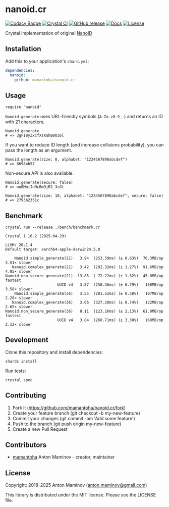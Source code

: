 # nanoid.cr

[![Codacy Badge](https://api.codacy.com/project/badge/Grade/3108082114df406abb95c38bf751c2f0)](https://app.codacy.com/app/mamantoha/nanoid.cr?utm_source=github.com&utm_medium=referral&utm_content=mamantoha/nanoid.cr&utm_campaign=Badge_Grade_Settings)
[![Crystal CI](https://github.com/mamantoha/nanoid.cr/actions/workflows/crystal.yml/badge.svg)](https://github.com/mamantoha/nanoid.cr/actions/workflows/crystal.yml)
[![GitHub release](https://img.shields.io/github/release/mamantoha/nanoid.cr.svg)](https://github.com/mamantoha/nanoid.cr/releases)
[![Docs](https://img.shields.io/badge/docs-available-brightgreen.svg)](https://mamantoha.github.io/nanoid.cr/)
[![License](https://img.shields.io/github/license/mamantoha/nanoid.cr.svg)](https://github.com/mamantoha/nanoid.cr/blob/master/LICENSE)

Crystal implementation of original [NanoID](https://github.com/ai/nanoid)

## Installation

Add this to your application's `shard.yml`:

```yaml
dependencies:
  nanoid:
    github: mamantoha/nanoid.cr
```

## Usage

```crystal
require "nanoid"
```

`Nanoid.generate` uses URL-friendly symbols (`A-Za-z0-9_-`) and returns an ID with 21 characters.

```crystal
Nanoid.generate
# => 3gFI8yZxcfXsXGhB0036l
```

If you want to reduce ID length (and increase collisions probability), you can pass the length as an argument.

```crystal
Nanoid.generate(size: 8, alphabet: "1234567890abcdef")
# => 86984b57
```

Non-secure API is also available.

```crystal
Nanoid.generate(secure: false)
# => no0MmiInNcBm9jR2_3sGt

Nanoid.generate(size: 10, alphabet: "1234567890abcdef", secure: false)
# => 2793b2351c
```

## Benchmark

`crystal run --release ./bench/benchmark.cr`

```console
Crystal 1.16.2 (2025-04-29)

LLVM: 20.1.4
Default target: aarch64-apple-darwin24.5.0

    Nanoid.simple_generate(21)   3.94  (253.59ms) (± 0.63%)  76.3MB/op   3.51× slower
   Nanoid.complex_generate(21)   3.42  (292.32ms) (± 1.27%)  91.6MB/op   4.05× slower
Nanoid.non_secure_generate(21)  13.85  ( 72.22ms) (± 1.32%)  45.8MB/op        fastest
                       UUID v4   3.87  (258.36ms) (± 0.79%)   168MB/op   3.58× slower
    Nanoid.simple_generate(36)   3.55  (281.52ms) (± 0.58%)   107MB/op   2.28× slower
   Nanoid.complex_generate(36)   3.06  (327.20ms) (± 0.74%)   122MB/op   2.65× slower
Nanoid.non_secure_generate(36)   8.11  (123.26ms) (± 2.13%)  61.0MB/op        fastest
                       UUID v4   3.84  (260.71ms) (± 3.38%)   168MB/op   2.12× slower
```

## Development

Clone this repository and install dependencies:

```console
shards install
```

Run tests:

```console
crystal spec
```

## Contributing

1. Fork it (<https://github.com/mamantoha/nanoid.cr/fork>)
2. Create your feature branch (git checkout -b my-new-feature)
3. Commit your changes (git commit -am 'Add some feature')
4. Push to the branch (git push origin my-new-feature)
5. Create a new Pull Request

## Contributors

- [mamantoha](https://github.com/mamantoha) Anton Maminov - creator, maintainer

## License

Copyright: 2018-2025 Anton Maminov (anton.maminov@gmail.com)

This library is distributed under the MIT license. Please see the LICENSE file.
